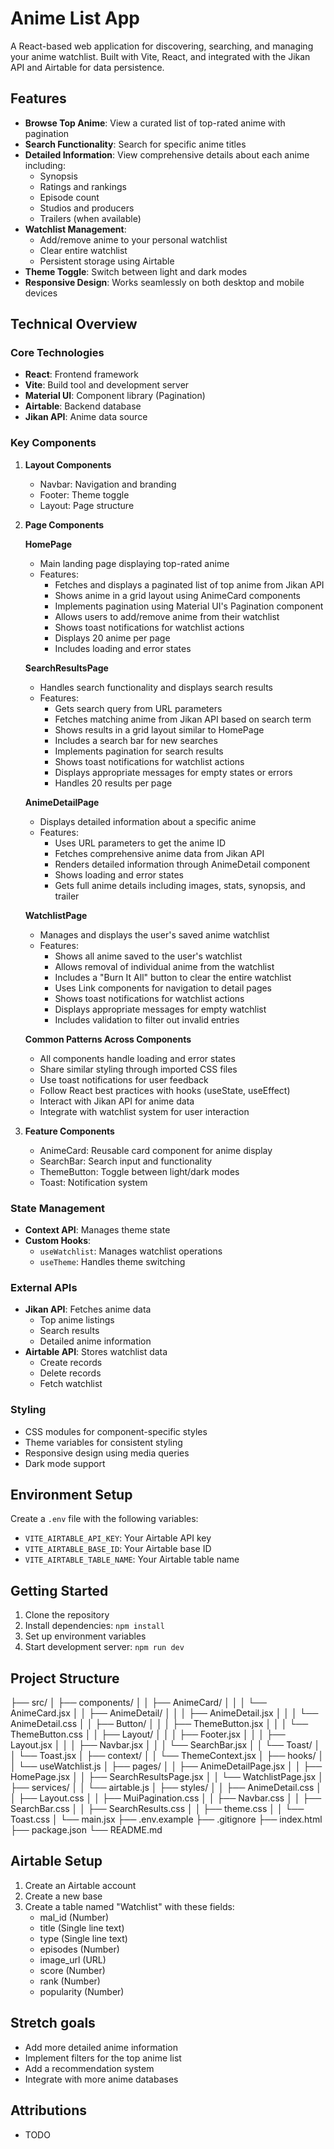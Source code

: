 # Anime List App

A React-based web application for discovering, searching, and managing your anime watchlist. Built with Vite, React, and integrated with the Jikan API and Airtable for data persistence.

## Features

- **Browse Top Anime**: View a curated list of top-rated anime with pagination
- **Search Functionality**: Search for specific anime titles
- **Detailed Information**: View comprehensive details about each anime including:
  - Synopsis
  - Ratings and rankings
  - Episode count
  - Studios and producers
  - Trailers (when available)
- **Watchlist Management**:
  - Add/remove anime to your personal watchlist
  - Clear entire watchlist
  - Persistent storage using Airtable
- **Theme Toggle**: Switch between light and dark modes
- **Responsive Design**: Works seamlessly on both desktop and mobile devices

## Technical Overview

### Core Technologies

- **React**: Frontend framework
- **Vite**: Build tool and development server
- **Material UI**: Component library (Pagination)
- **Airtable**: Backend database
- **Jikan API**: Anime data source

### Key Components

1. **Layout Components**

   - Navbar: Navigation and branding
   - Footer: Theme toggle
   - Layout: Page structure

2. **Page Components**

   **HomePage**

   - Main landing page displaying top-rated anime
   - Features:
     - Fetches and displays a paginated list of top anime from Jikan API
     - Shows anime in a grid layout using AnimeCard components
     - Implements pagination using Material UI's Pagination component
     - Allows users to add/remove anime from their watchlist
     - Shows toast notifications for watchlist actions
     - Displays 20 anime per page
     - Includes loading and error states

   **SearchResultsPage**

   - Handles search functionality and displays search results
   - Features:
     - Gets search query from URL parameters
     - Fetches matching anime from Jikan API based on search term
     - Shows results in a grid layout similar to HomePage
     - Includes a search bar for new searches
     - Implements pagination for search results
     - Shows toast notifications for watchlist actions
     - Displays appropriate messages for empty states or errors
     - Handles 20 results per page

   **AnimeDetailPage**

   - Displays detailed information about a specific anime
   - Features:
     - Uses URL parameters to get the anime ID
     - Fetches comprehensive anime data from Jikan API
     - Renders detailed information through AnimeDetail component
     - Shows loading and error states
     - Gets full anime details including images, stats, synopsis, and trailer

   **WatchlistPage**

   - Manages and displays the user's saved anime watchlist
   - Features:
     - Shows all anime saved to the user's watchlist
     - Allows removal of individual anime from the watchlist
     - Includes a "Burn It All" button to clear the entire watchlist
     - Uses Link components for navigation to detail pages
     - Shows toast notifications for watchlist actions
     - Displays appropriate messages for empty watchlist
     - Includes validation to filter out invalid entries

   **Common Patterns Across Components**

   - All components handle loading and error states
   - Share similar styling through imported CSS files
   - Use toast notifications for user feedback
   - Follow React best practices with hooks (useState, useEffect)
   - Interact with Jikan API for anime data
   - Integrate with watchlist system for user interaction

3. **Feature Components**
   - AnimeCard: Reusable card component for anime display
   - SearchBar: Search input and functionality
   - ThemeButton: Toggle between light/dark modes
   - Toast: Notification system

### State Management

- **Context API**: Manages theme state
- **Custom Hooks**:
  - `useWatchlist`: Manages watchlist operations
  - `useTheme`: Handles theme switching

### External APIs

- **Jikan API**: Fetches anime data
  - Top anime listings
  - Search results
  - Detailed anime information
- **Airtable API**: Stores watchlist data
  - Create records
  - Delete records
  - Fetch watchlist

### Styling

- CSS modules for component-specific styles
- Theme variables for consistent styling
- Responsive design using media queries
- Dark mode support

## Environment Setup

Create a `.env` file with the following variables:

- `VITE_AIRTABLE_API_KEY`: Your Airtable API key
- `VITE_AIRTABLE_BASE_ID`: Your Airtable base ID
- `VITE_AIRTABLE_TABLE_NAME`: Your Airtable table name

## Getting Started

1. Clone the repository
2. Install dependencies: `npm install`
3. Set up environment variables
4. Start development server: `npm run dev`

## Project Structure

├── src/
│ ├── components/
│ │ ├── AnimeCard/
│ │ │ └── AnimeCard.jsx
│ │ ├── AnimeDetail/
│ │ │ ├── AnimeDetail.jsx
│ │ │ └── AnimeDetail.css
│ │ ├── Button/
│ │ │ ├── ThemeButton.jsx
│ │ │ └── ThemeButton.css
│ │ ├── Layout/
│ │ │ ├── Footer.jsx
│ │ │ ├── Layout.jsx
│ │ │ ├── Navbar.jsx
│ │ │ └── SearchBar.jsx
│ │ └── Toast/
│ │ └── Toast.jsx
│ ├── context/
│ │ └── ThemeContext.jsx
│ ├── hooks/
│ │ └── useWatchlist.js
│ ├── pages/
│ │ ├── AnimeDetailPage.jsx
│ │ ├── HomePage.jsx
│ │ ├── SearchResultsPage.jsx
│ │ └── WatchlistPage.jsx
│ ├── services/
│ │ └── airtable.js
│ ├── styles/
│ │ ├── AnimeDetail.css
│ │ ├── Layout.css
│ │ ├── MuiPagination.css
│ │ ├── Navbar.css
│ │ ├── SearchBar.css
│ │ ├── SearchResults.css
│ │ ├── theme.css
│ │ └── Toast.css
│ └── main.jsx
├── .env.example
├── .gitignore
├── index.html
├── package.json
└── README.md

## Airtable Setup

1. Create an Airtable account
2. Create a new base
3. Create a table named "Watchlist" with these fields:
   - mal_id (Number)
   - title (Single line text)
   - type (Single line text)
   - episodes (Number)
   - image_url (URL)
   - score (Number)
   - rank (Number)
   - popularity (Number)

## Stretch goals

- Add more detailed anime information
- Implement filters for the top anime list
- Add a recommendation system
- Integrate with more anime databases

## Attributions

- TODO
